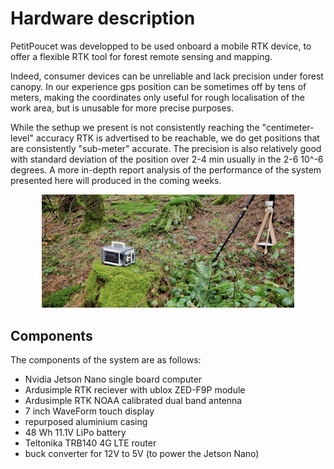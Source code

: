# Hardware description

PetitPoucet was developped to be used onboard a mobile RTK device, to offer a flexible RTK tool for forest remote sensing and mapping.

Indeed, consumer devices can be unreliable and lack precision under forest canopy. In our experience gps position can be sometimes off by tens of meters, making the coordinates only useful for rough localisation of the work area, but is unusable for more precise purposes.

While the sethup we present is not consistently reaching the "centimeter-level" accuracy RTK is advertised to be reachable, we do get positions that are consistently "sub-meter" accurate. The precision is also relatively good with standard deviation of the position over 2-4 min usually in the 2-6 10^-6 degrees. A more in-depth report analysis of the performance of the system presented here will produced in the coming weeks.

<p align="center"> <img src="https://github.com/DamienGilliard/PetitPoucet/raw/main/assets/img/PetitPoucet_hardware_closup_setup.jpg" width="80%"> 

## Components

The components of the system are as follows:
- Nvidia Jetson Nano single board computer
- Ardusimple RTK reciever with ublox ZED-F9P module
- Ardusimple RTK NOAA calibrated dual band antenna
- 7 inch  WaveForm touch display
- repurposed aluminium casing
- 48 Wh 11.1V LiPo battery
- Teltonika TRB140 4G LTE router
- buck converter for 12V to 5V (to power the Jetson Nano)